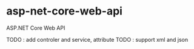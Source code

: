 # asp-net-core-web-api
ASP.NET Core Web API

TODO : add controler and service, attribute
TODO : support xml and json 
